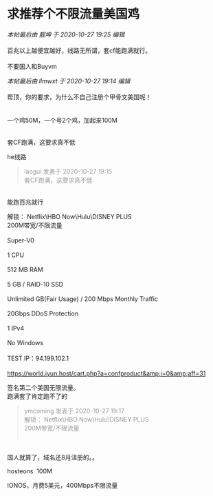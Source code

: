 # 求推荐个不限流量美国鸡


<i class="pstatus"> 本帖最后由 靓坤 于 2020-10-27 19:25 编辑 </i><br />
<br />
百兆以上越便宜越好，线路无所谓，套cf能跑满就行。<br />
<br />
不要国人和Buyvm<img src="static/image/smiley/default/lol.gif" smilieid="12" border="0" alt="" />

<i class="pstatus"> 本帖最后由 llmwxt 于 2020-10-27 19:14 编辑 </i><br />
<br />
帮顶，你的要求，为什么不自己注册个甲骨文美国呢！<br />
<br />
<img src="static/image/smiley/default/lol.gif" smilieid="12" border="0" alt="" /><img src="static/image/smiley/default/lol.gif" smilieid="12" border="0" alt="" /><img src="static/image/smiley/default/lol.gif" smilieid="12" border="0" alt="" /><br />
<br />
一个鸡50M，一个号2个鸡，加起来100M<br />
<br />
<img src="static/image/smiley/default/funk.gif" smilieid="29" border="0" alt="" /> 

套CF跑满，这要求真不低

he线路

<div class="quote"><blockquote><font color="#999999">laogui 发表于 2020-10-27 19:15</font><br />
<font color="#999999">套CF跑满，这要求真不低</font></blockquote></div><br />
能跑百兆就行<img src="static/image/smiley/yct/010.gif" smilieid="41" border="0" alt="" />

解锁： Netflix\HBO Now\Hulu\DISNEY PLUS<br />
200M带宽/不限流量<br />
<br />
Super-V0<br />
<br />
1 CPU<br />
<br />
512 MB RAM<br />
<br />
5 GB / RAID-10 SSD<br />
<br />
Unlimited GB(Fair Usage) / 200 Mbps Monthly Traffic<br />
<br />
20Gbps DDoS Protection<br />
<br />
1 IPv4<br />
<br />
No Windows<br />
<br />
TEST IP：94.199.102.1<br />
<br />
https://world.iyun.host/cart.php?a=confproduct&amp;i=0&amp;aff=31

签名第二个美国无限流量。<br />
跑满套了肯定跑不了的

<div class="quote"><blockquote><font color="#999999">ymcoming 发表于 2020-10-27 19:17</font><br />
<font color="#999999">解锁： Netflix\HBO Now\Hulu\DISNEY PLUS<br />
200M带宽/不限流量<br />
<br />
</font></blockquote></div><br />
国人就算了，域名还8月注册的。。

hosteons&nbsp;&nbsp;100M <img src="static/image/smiley/default/lol.gif" smilieid="12" border="0" alt="" />

IONOS，月费5美元，400Mbps不限流量
